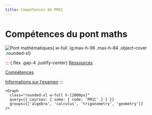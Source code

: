 ```yaml
---
title: Compétences de PM1C
---
```


# Compétences du pont maths

![Pont mathématiques](/images/PM1C.png){.w-full .lg:max-h-96 .max-h-84 .object-cover .rounded-xl}

::: {.flex .gap-4 .justify-center}
[Ressources](/PM1C/)

[Compétences](/PM1C/skills)

[Informations sur l'examen](/PM1C/exam)
:::

~~~ {.tsx .raw}
<Graph
  class="rounded-xl w-full h-[2000px]"
  query={{ courses: { some: { code: 'PM1C' } } }}
  groups={['algebra', 'calculus', 'trigonometry', 'geometry']}
/>
~~~
